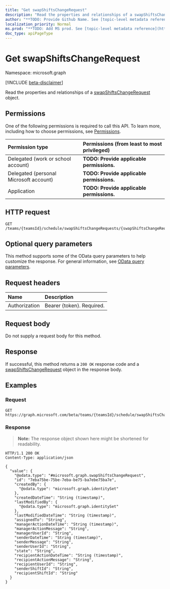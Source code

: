 ```yaml
---
title: "Get swapShiftsChangeRequest"
description: "Read the properties and relationships of a swapShiftsChangeRequest object."
author: "**TODO: Provide Github Name. See [topic-level metadata reference](https://msgo.azurewebsites.net/add/document/guidelines/metadata.html#topic-level-metadata)**"
localization_priority: Normal
ms.prod: "**TODO: Add MS prod. See [topic-level metadata reference](https://msgo.azurewebsites.net/add/document/guidelines/metadata.html#topic-level-metadata)**"
doc_type: apiPageType
---
```


# Get swapShiftsChangeRequest
Namespace: microsoft.graph

[!INCLUDE [beta-disclaimer](../../includes/beta-disclaimer.md)]

Read the properties and relationships of a [swapShiftsChangeRequest](../resources/swapshiftschangerequest.md) object.

## Permissions
One of the following permissions is required to call this API. To learn more, including how to choose permissions, see [Permissions](/graph/permissions-reference).

|Permission type|Permissions (from least to most privileged)|
|:---|:---|
|Delegated (work or school account)|**TODO: Provide applicable permissions.**|
|Delegated (personal Microsoft account)|**TODO: Provide applicable permissions.**|
|Application|**TODO: Provide applicable permissions.**|

## HTTP request

<!-- {
  "blockType": "ignored"
}
-->
``` http
GET /teams/{teamsId}/schedule/swapShiftsChangeRequests/{swapShiftsChangeRequestId}
```

## Optional query parameters
This method supports some of the OData query parameters to help customize the response. For general information, see [OData query parameters](/graph/query-parameters).

## Request headers
|Name|Description|
|:---|:---|
|Authorization|Bearer {token}. Required.|

## Request body
Do not supply a request body for this method.

## Response

If successful, this method returns a `200 OK` response code and a [swapShiftsChangeRequest](../resources/swapshiftschangerequest.md) object in the response body.

## Examples

### Request
<!-- {
  "blockType": "request",
  "name": "get_swapshiftschangerequest"
}
-->
``` http
GET https://graph.microsoft.com/beta/teams/{teamsId}/schedule/swapShiftsChangeRequests/{swapShiftsChangeRequestId}
```


### Response
>**Note:** The response object shown here might be shortened for readability.
<!-- {
  "blockType": "response",
  "truncated": true,
  "@odata.type": "microsoft.graph.swapShiftsChangeRequest"
}
-->
``` http
HTTP/1.1 200 OK
Content-Type: application/json

{
  "value": {
    "@odata.type": "#microsoft.graph.swapShiftsChangeRequest",
    "id": "7eba75be-75be-7eba-be75-ba7ebe75ba7e",
    "createdBy": {
      "@odata.type": "microsoft.graph.identitySet"
    },
    "createdDateTime": "String (timestamp)",
    "lastModifiedBy": {
      "@odata.type": "microsoft.graph.identitySet"
    },
    "lastModifiedDateTime": "String (timestamp)",
    "assignedTo": "String",
    "managerActionDateTime": "String (timestamp)",
    "managerActionMessage": "String",
    "managerUserId": "String",
    "senderDateTime": "String (timestamp)",
    "senderMessage": "String",
    "senderUserId": "String",
    "state": "String",
    "recipientActionDateTime": "String (timestamp)",
    "recipientActionMessage": "String",
    "recipientUserId": "String",
    "senderShiftId": "String",
    "recipientShiftId": "String"
  }
}
```

